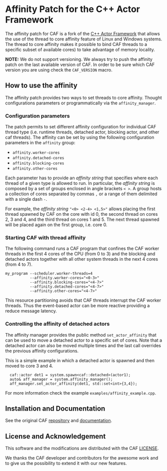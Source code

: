 # Affinity Patch for the C++ Actor Framework

The affinity patch for CAF is a fork of the [C++ Actor Framework](https://github.com/actor-framework/actor-framework) that allows the use of the thread to core affinity feature of Linux and Windows systems.
The thread to core affinity makes it possible to bind CAF threads to a specific subset of available cores) to take advantage of memory locality.

**NOTE:** We do not support versioning. We always try to push the affinity patch on the last available version of CAF. In order to be sure which CAF version you are using check the `CAF_VERSION` macro.

## How to use the affinity

The affinity patch provides two ways to set threads to core affinity.
Thought configurations parameters or programmatically via the `affinity_manager`.

### Configuration parameters

The patch permits to set different affinity configuration for individual CAF thread type (i.e. runtime threads, detached actor, blocking actor, and other caf threads).
The affinity can be set by using the following configuration parameters in the `affinity` group:

- `affinity.worker-cores`
- `affinity.detached-cores`
- `affinity.blocking-cores`
- `affinity.other-cores`

Each parameter has to provide an *affinity string* that specifies where each thread of a given type is allowed to run.
In particular, the *affinity string* is composed by a set of groups enclosed in angle brackets `< >`.
A group hosts a collection of cores separated by commas `,` or a range of them delimited with a single dash `-`.

For example, the *affinity string* `"<0> <2-4> <1,5>"` allows placing the first thread spawned by CAF on the core with id 0, the second thread on cores 2, 3 and 4, and the third thread on cores 1 and 5.
The next thread spawned will be placed again on the first group, i.e. core 0.

### Starting CAF with thread affinity

The following command runs a CAF program that confines the CAF worker threads in the first 4 cores of the CPU (from 0 to 3) and the blocking and detached actors together with all other system threads in the next 4 cores (from 4 to 7).

```(bash)
my_program --scheduler.worker-threads=4
           --affinity.worker-cores="<0-3>"
           --affinity.blocking-cores="<4-7>"
           --affinity.detached-cores="<4-7>"
           --affinity.other-cores="<4-7>"
```

This resource partitioning avoids that CAF threads interrupt the CAF worker threads. Thus the event-based actor can be more reactive providing a reduce message latency. 

### Controlling the affinity of detached actors

The affinity manager provides the public method `set_actor_affinity` that can be used to move a detached actor to a specific set of cores.
Note that a detached actor can also be moved multiple times and the last call overrides the previous affinity configurations.

This is a simple example in which a detached actor is spawned and then moved to core 3 and 4.

```(c++)
  caf::actor det1 = system.spawn<caf::detached>(actor1);
  auto& aff_manager = system.affinity_manager();
  aff_manager.set_actor_affinity(det1, std::set<int>{3,4});
```

For more information check the example `examples/affinity_example.cpp`.

## Installation and Documentation

See the original CAF [repository](https://github.com/actor-framework/actor-framework) and [documentation](https://actor-framework.readthedocs.io/en/stable/).

## License and Acknowledgement

This software and the modifications are distributed with the CAF [LICENSE](./LICENSE).

We thanks the CAF developer and contributors for the awesome work and to give us the possibility to extend it with our new features.
